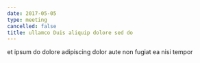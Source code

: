 ```yaml
---
date: 2017-05-05
type: meeting
cancelled: false
title: ullamco Duis aliquip dolore sed do
---
```

et ipsum do dolore adipiscing dolor aute non fugiat ea nisi tempor